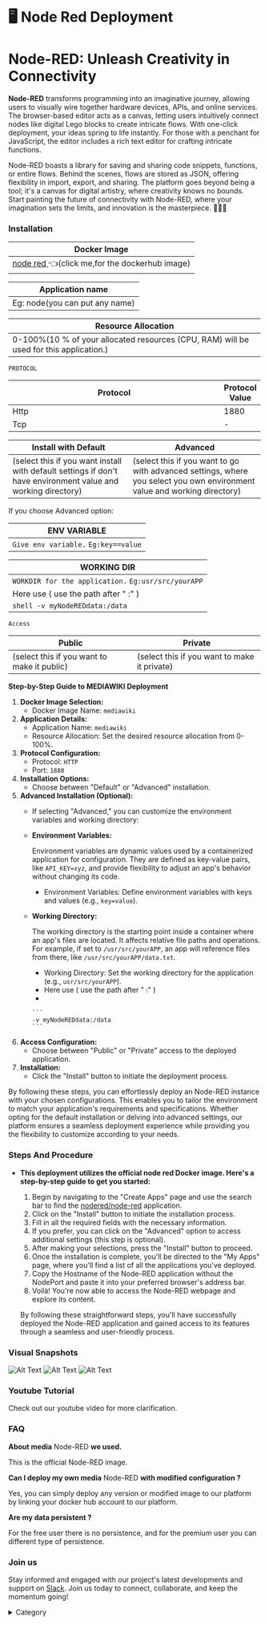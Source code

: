
# 🖥 Node Red Deployment

# Node-RED: Unleash Creativity in Connectivity

**Node-RED** transforms programming into an imaginative journey, allowing users to visually wire together hardware devices, APIs, and online services. The browser-based editor acts as a canvas, letting users intuitively connect nodes like digital Lego blocks to create intricate flows. With one-click deployment, your ideas spring to life instantly. For those with a penchant for JavaScript, the editor includes a rich text editor for crafting intricate functions.

Node-RED boasts a library for saving and sharing code snippets, functions, or entire flows. Behind the scenes, flows are stored as JSON, offering flexibility in import, export, and sharing. The platform goes beyond being a tool; it's a canvas for digital artistry, where creativity knows no bounds. Start painting the future of connectivity with Node-RED, where your imagination sets the limits, and innovation is the masterpiece. 🎨💡🌐

### Installation

| Docker Image                                                                                                                              |
| ----------------------------------------------------------------------------------------------------------------------------------------- |
| [node red ](https://hub.docker.com/r/nodered/node-red/)👈(click me,for the dockerhub image) |

| Application name                                                             |
| ---------------------------------------------------------------------------- |
| Eg: node(you can put any name) |

| Resource Allocation                                                                                                                                                     |
| ----------------------------------------------------------------------------------------------------------------------------------------------------------------------- |
| 0-100%(10 % of your allocated resources (CPU, RAM) will be used for this application.) |

`PROTOCOL`

<table><thead><tr><th width="417">Protocol</th><th>Protocol Value</th></tr></thead><tbody><tr><td>Http</td><td>1880</td></tr><tr><td>Tcp</td><td>-</td></tr></tbody></table>

| Install with Default                                                                                                                                        | Advanced                                                                                                                                                               |
| ----------------------------------------------------------------------------------------------------------------------------------------------------------- | ---------------------------------------------------------------------------------------------------------------------------------------------------------------------- |
| (select this if you want install with default settings if don't have environment value and working directory) | (select this if you want to go with advanced settings, where you select you own environment value and working directory) |

If you choose Advanced option:

| ENV VARIABLE                                                            |
| ----------------------------------------------------------------------- |
| ```Give env variable.``` ```Eg:key==value```  |

| WORKING DIR                                                                             |
| --------------------------------------------------------------------------------------- |
| ```WORKDIR for the application.``` ```Eg:usr/src/yourAPP```  |
| Here use ( use the path after   " :"  )                 |
|  ```shell -v myNodeREDdata:/data```                                   |

`Access`

| Public                                      | Private                                      |
| ------------------------------------------- | -------------------------------------------- |
| (select this if you want to make it public) | (select this if you want to make it private) |

**Step-by-Step Guide to MEDIAWIKI Deployment**

1. **Docker Image Selection:**
   * Docker Image Name: `mediawiki`
2. **Application Details:**
   * Application Name: `mediawiki`
   * Resource Allocation: Set the desired resource allocation from 0-100%.
3. **Protocol Configuration:**
   * Protocol: `HTTP`
   * Port: `1880`
4. **Installation Options:**
   * Choose between "Default" or "Advanced" installation.
5. **Advanced Installation (Optional):**
   * If selecting "Advanced," you can customize the environment variables and working directory:
   *   **Environment Variables:**

       Environment variables are dynamic values used by a containerized application for configuration. They are defined as key-value pairs, like `API_KEY=xyz`, and provide flexibility to adjust an app's behavior without changing its code.

       * Environment Variables: Define environment variables with keys and values (e.g., `key=value`).
   *   **Working Directory:**

       The working directory is the starting point inside a container where an app's files are located. It affects relative file paths and operations. For example, if set to `/usr/src/yourAPP`, an app will reference files from there, like `/usr/src/yourAPP/data.txt`.

       * Working Directory: Set the working directory for the application (e.g., `usr/src/yourAPP`).
       * Here use ( use the path after   " :"  )
       *

           ```
           -v myNodeREDdata:/data
           ```
6. **Access Configuration:**
   * Choose between "Public" or "Private" access to the deployed application.
7. **Installation:**
   * Click the "Install" button to initiate the deployment process.

By following these steps, you can effortlessly deploy an Node-RED instance with your chosen configurations. This enables you to tailor the environment to match your application's requirements and specifications. Whether opting for the default installation or delving into advanced settings, our platform ensures a seamless deployment experience while providing you the flexibility to customize according to your needs.
 
### Steps And Procedure

*   **This deployment utilizes the official node red Docker image. Here's a step-by-step guide to get you started:**

    1. Begin by navigating to the "Create Apps" page and use the search bar to find the [nodered/node-red](https://hub.docker.com/r/nodered/node-red/) application.
    2. Click on the "Install" button to initiate the installation process.
    3. Fill in all the required fields with the necessary information.
    4. If you prefer, you can click on the "Advanced" option to access additional settings (this step is optional).
    5. After making your selections, press the "Install" button to proceed.
    6. Once the installation is complete, you'll be directed to the "My Apps" page, where you'll find a list of all the applications you've deployed.
    7. Copy the Hostname of the Node-RED application without the NodePort and paste it into your preferred browser's address bar.
    8. Voilà! You're now able to access the Node-RED  webpage and explore its content.

    By following these straightforward steps, you'll have successfully deployed the Node-RED application and gained access to its features through a seamless and user-friendly process.


### Visual Snapshots

 
![Alt Text](/img/zz1.jpg)
![Alt Text](/img/kk3.jpg)
![Alt Text](/img/oo3.jpg)

### Youtube Tutorial&#x20;

Check out our youtube video for more clarification.



### FAQ

**About media** Node-RED **we used.**

This is the official Node-RED image.

**Can I deploy my own media** Node-RED **with modified configuration ?**

Yes, you can simply deploy any version or modified image to our platform by linking your docker hub account to our platform.

**Are my data persistent ?**

For the free user there is no persistence, and for the premium user you can different type of persistence.

### Join us

Stay informed and engaged with our project's latest developments and support on [Slack](https://app.slack.com/client/T04QS32JX6E/C04QKEWE146). Join us today to connect, collaborate, and keep the momentum going!&#x20;

<details>

<summary>Category</summary>

Kubernetes, cloud computing, DevOps, cloud services, hosting platform, container orchestration, cloud infrastructure, cloud deployment, cloud management, cloud technology, cloud solutions, node red

</details>

